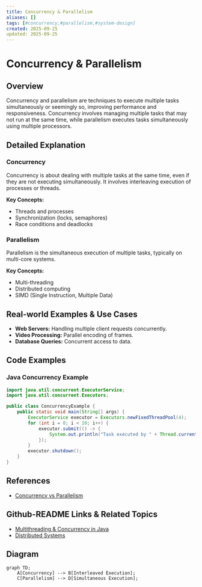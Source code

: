 ```yaml
---
title: Concurrency & Parallelism
aliases: []
tags: [#concurrency,#parallelism,#system-design]
created: 2025-09-25
updated: 2025-09-25
---
```


# Concurrency & Parallelism

## Overview

Concurrency and parallelism are techniques to execute multiple tasks simultaneously or seemingly so, improving performance and responsiveness. Concurrency involves managing multiple tasks that may not run at the same time, while parallelism executes tasks simultaneously using multiple processors.

## Detailed Explanation

### Concurrency

Concurrency is about dealing with multiple tasks at the same time, even if they are not executing simultaneously. It involves interleaving execution of processes or threads.

**Key Concepts:**
- Threads and processes
- Synchronization (locks, semaphores)
- Race conditions and deadlocks

### Parallelism

Parallelism is the simultaneous execution of multiple tasks, typically on multi-core systems.

**Key Concepts:**
- Multi-threading
- Distributed computing
- SIMD (Single Instruction, Multiple Data)

## Real-world Examples & Use Cases

- **Web Servers:** Handling multiple client requests concurrently.
- **Video Processing:** Parallel encoding of frames.
- **Database Queries:** Concurrent access to data.

## Code Examples

### Java Concurrency Example

```java
import java.util.concurrent.ExecutorService;
import java.util.concurrent.Executors;

public class ConcurrencyExample {
    public static void main(String[] args) {
        ExecutorService executor = Executors.newFixedThreadPool(4);
        for (int i = 0; i < 10; i++) {
            executor.submit(() -> {
                System.out.println("Task executed by " + Thread.currentThread().getName());
            });
        }
        executor.shutdown();
    }
}
```

## References

- [Concurrency vs Parallelism](https://www.geeksforgeeks.org/concurrency-vs-parallelism/)

## Github-README Links & Related Topics

- [Multithreading & Concurrency in Java](./java/multithreading-concurrency/)
- [Distributed Systems](./distributed-systems/)

## Diagram

```mermaid
graph TD;
    A[Concurrency] --> B[Interleaved Execution];
    C[Parallelism] --> D[Simultaneous Execution];
```
